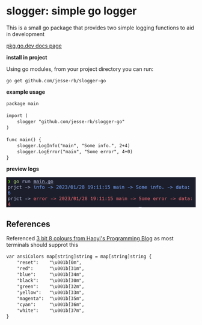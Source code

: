 # slogger: simple go logger

This is a small go package that provides two simple logging functions to aid in development

[pkg.go.dev docs page](https://pkg.go.dev/github.com/jesse-rb/slogger-go)


**install in project**

Using go modules, from your project directory you can run:

```
go get github.com/jesse-rb/slogger-go 
```


**example usage**

```
package main

import (
	slogger "github.com/jesse-rb/slogger-go"
)

func main() {
    slogger.LogInfo("main", "Some info.", 2+4)
    slogger.LogError("main", "Some error", 4+0)
}
```

**preview logs**

![preview image A](previews/preview-a.png)


## References

Referenced [3 bit 8 colours from Haoyi's Programming Blog](https://www.lihaoyi.com/post/BuildyourownCommandLinewithANSIescapecodes.html#8-colors)
as most terminals should supprot this
```
var ansiColors map[string]string = map[string]string {
    "reset":    "\u001b[0m",
    "red":      "\u001b[31m",
    "blue":     "\u001b[34m",
    "black":    "\u001b[30m",
    "green":    "\u001b[32m",
    "yellow":   "\u001b[33m",
    "magenta":  "\u001b[35m",
    "cyan":     "\u001b[36m",
    "white":    "\u001b[37m",
}
```

